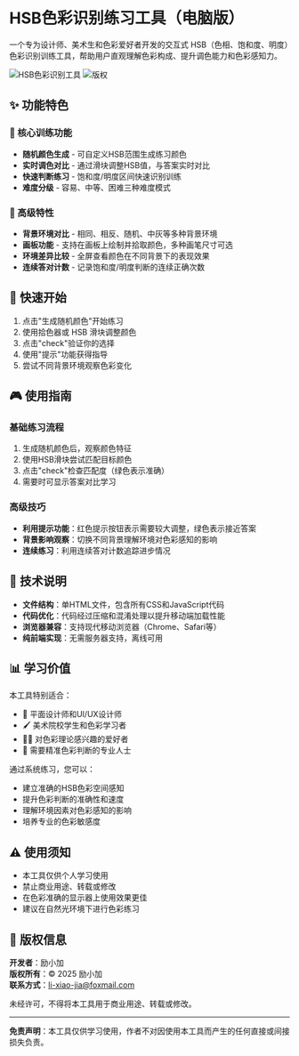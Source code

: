 # HSB色彩识别练习工具（电脑版）

一个专为设计师、美术生和色彩爱好者开发的交互式 HSB（色相、饱和度、明度）色彩识别训练工具，帮助用户直观理解色彩构成、提升调色能力和色彩感知力。

![HSB色彩识别工具](https://img.shields.io/badge/版本-1.0-blue)
![版权](https://img.shields.io/badge/版权-©2025-励小加-red)

## ✨ 功能特色

### 🎯 核心训练功能
- **随机颜色生成** - 可自定义HSB范围生成练习颜色
- **实时调色对比** - 通过滑块调整HSB值，与答案实时对比
- **快速判断练习** - 饱和度/明度区间快速识别训练
- **难度分级** - 容易、中等、困难三种难度模式

### 🎨 高级特性
- **背景环境对比** - 相同、相反、随机、中灰等多种背景环境
- **画板功能** - 支持在画板上绘制并拾取颜色，多种画笔尺寸可选
- **环境差异比较** - 全屏查看颜色在不同背景下的表现效果
- **连续答对计数** - 记录饱和度/明度判断的连续正确次数


## 🚀 快速开始

1. 点击"生成随机颜色"开始练习
2. 使用拾色器或 HSB 滑块调整颜色
3. 点击"check"验证你的选择
4. 使用"提示"功能获得指导
5. 尝试不同背景环境观察色彩变化

## 🎮 使用指南

### 基础练习流程
1. 生成随机颜色后，观察颜色特征
2. 使用HSB滑块尝试匹配目标颜色
3. 点击"check"检查匹配度（绿色表示准确）
4. 需要时可显示答案对比学习

### 高级技巧
- **利用提示功能**：红色提示按钮表示需要较大调整，绿色表示接近答案
- **背景影响观察**：切换不同背景理解环境对色彩感知的影响
- **连续练习**：利用连续答对计数追踪进步情况

## 🔧 技术说明

- **文件结构**：单HTML文件，包含所有CSS和JavaScript代码
- **代码优化**：代码经过压缩和混淆处理以提升移动端加载性能
- **浏览器兼容**：支持现代移动浏览器（Chrome、Safari等）
- **纯前端实现**：无需服务器支持，离线可用

## 📊 学习价值

本工具特别适合：
- 🎨 平面设计师和UI/UX设计师
- 🖌️ 美术院校学生和色彩学习者  
- 👨‍🎨 对色彩理论感兴趣的爱好者
- 📐 需要精准色彩判断的专业人士

通过系统练习，您可以：
- 建立准确的HSB色彩空间感知
- 提升色彩判断的准确性和速度
- 理解环境因素对色彩感知的影响
- 培养专业的色彩敏感度

## ⚠️ 使用须知

- 本工具仅供个人学习使用
- 禁止商业用途、转载或修改
- 在色彩准确的显示器上使用效果更佳
- 建议在自然光环境下进行色彩练习

## 📄 版权信息

**开发者**：励小加  
**版权所有**：© 2025 励小加  
**联系方式**：li-xiao-jia@foxmail.com

未经许可，不得将本工具用于商业用途、转载或修改。

---

**免责声明**：本工具仅供学习使用，作者不对因使用本工具而产生的任何直接或间接损失负责。
